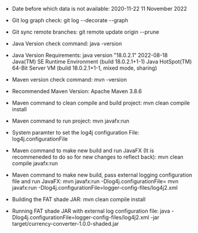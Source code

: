 - Date before which data is not available:
2020-11-22
11 November 2022

- Git log graph check:
git log --decorate --graph

- Git sync remote branches:
git remote update origin --prune

- Java Version check command:
java -version

- Java Version Requirements:
java version "18.0.2.1" 2022-08-18
Java(TM) SE Runtime Environment (build 18.0.2.1+1-1)
Java HotSpot(TM) 64-Bit Server VM (build 18.0.2.1+1-1, mixed mode, sharing)

- Maven version check command:
mvn -version

- Recommended Maven Version:
Apache Maven 3.8.6

- Maven command to clean compile and build project:
mvn clean compile install

- Maven command to run project:
mvn javafx:run

- System paramter to set the log4j configuration File:
log4j.configurationFile

- Maven command to make new build and run JavaFX (It is recommeneded to do so for new changes to reflect back):
mvn clean compile javafx:run

- Maven command to make new build, pass external logging configuration file and run JavaFX:
mvn javafx:run -Dlog4j.configurationFile=<log-file-location>
mvn javafx:run -Dlog4j.configurationFile=logger-config-files/log4j2.xml

- Building the FAT shade JAR:
mvn clean compile install

- Running FAT shade JAR with external log configuration file:
java -Dlog4j.configurationFile=logger-config-files/log4j2.xml -jar target/currency-converter-1.0.0-shaded.jar

